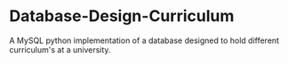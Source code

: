 # Database-Design-Curriculum
A MySQL python implementation of a database designed to hold different curriculum's at a university.
